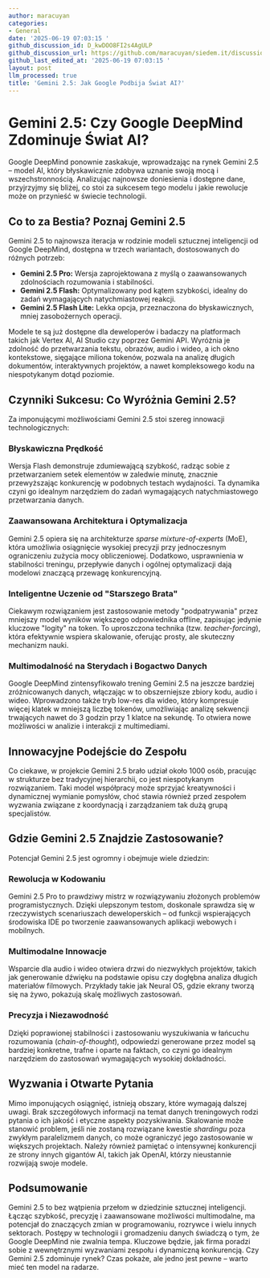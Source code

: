 ```yaml
---
author: maracuyan
categories:
- General
date: '2025-06-19 07:03:15 '
github_discussion_id: D_kwDOO8FI2s4AgULP
github_discussion_url: https://github.com/maracuyan/siedem.it/discussions/27
github_last_edited_at: '2025-06-19 07:03:15 '
layout: post
llm_processed: true
title: 'Gemini 2.5: Jak Google Podbija Świat AI?'
---
```


# Gemini 2.5: Czy Google DeepMind Zdominuje Świat AI?

Google DeepMind ponownie zaskakuje, wprowadzając na rynek Gemini 2.5 – model AI, który błyskawicznie zdobywa uznanie swoją mocą i wszechstronnością. Analizując najnowsze doniesienia i dostępne dane, przyjrzyjmy się bliżej, co stoi za sukcesem tego modelu i jakie rewolucje może on przynieść w świecie technologii.

## Co to za Bestia? Poznaj Gemini 2.5

Gemini 2.5 to najnowsza iteracja w rodzinie modeli sztucznej inteligencji od Google DeepMind, dostępna w trzech wariantach, dostosowanych do różnych potrzeb:

*   **Gemini 2.5 Pro:** Wersja zaprojektowana z myślą o zaawansowanych zdolnościach rozumowania i stabilności.
*   **Gemini 2.5 Flash:** Optymalizowany pod kątem szybkości, idealny do zadań wymagających natychmiastowej reakcji.
*   **Gemini 2.5 Flash Lite:** Lekka opcja, przeznaczona do błyskawicznych, mniej zasobożernych operacji.

Modele te są już dostępne dla deweloperów i badaczy na platformach takich jak Vertex AI, AI Studio czy poprzez Gemini API. Wyróżnia je zdolność do przetwarzania tekstu, obrazów, audio i wideo, a ich okno kontekstowe, sięgające miliona tokenów, pozwala na analizę długich dokumentów, interaktywnych projektów, a nawet kompleksowego kodu na niespotykanym dotąd poziomie.

## Czynniki Sukcesu: Co Wyróżnia Gemini 2.5?

Za imponującymi możliwościami Gemini 2.5 stoi szereg innowacji technologicznych:

### Błyskawiczna Prędkość

Wersja Flash demonstruje zdumiewającą szybkość, radząc sobie z przetwarzaniem setek elementów w zaledwie minutę, znacznie przewyższając konkurencję w podobnych testach wydajności. Ta dynamika czyni go idealnym narzędziem do zadań wymagających natychmiastowego przetwarzania danych.

### Zaawansowana Architektura i Optymalizacja

Gemini 2.5 opiera się na architekturze *sparse mixture-of-experts* (MoE), która umożliwia osiągnięcie wysokiej precyzji przy jednoczesnym ograniczeniu zużycia mocy obliczeniowej. Dodatkowo, usprawnienia w stabilności treningu, przepływie danych i ogólnej optymalizacji dają modelowi znaczącą przewagę konkurencyjną.

### Inteligentne Uczenie od "Starszego Brata"

Ciekawym rozwiązaniem jest zastosowanie metody "podpatrywania" przez mniejszy model wyników większego odpowiednika offline, zapisując jedynie kluczowe "logity" na token. To uproszczona technika (tzw. *teacher-forcing*), która efektywnie wspiera skalowanie, oferując prosty, ale skuteczny mechanizm nauki.

### Multimodalność na Sterydach i Bogactwo Danych

Google DeepMind zintensyfikowało trening Gemini 2.5 na jeszcze bardziej zróżnicowanych danych, włączając w to obszerniejsze zbiory kodu, audio i wideo. Wprowadzono także tryb low-res dla wideo, który kompresuje więcej klatek w mniejszą liczbę tokenów, umożliwiając analizę sekwencji trwających nawet do 3 godzin przy 1 klatce na sekundę. To otwiera nowe możliwości w analizie i interakcji z multimediami.

## Innowacyjne Podejście do Zespołu

Co ciekawe, w projekcie Gemini 2.5 brało udział około 1000 osób, pracując w strukturze bez tradycyjnej hierarchii, co jest niespotykanym rozwiązaniem. Taki model współpracy może sprzyjać kreatywności i dynamicznej wymianie pomysłów, choć stawia również przed zespołem wyzwania związane z koordynacją i zarządzaniem tak dużą grupą specjalistów.

## Gdzie Gemini 2.5 Znajdzie Zastosowanie?

Potencjał Gemini 2.5 jest ogromny i obejmuje wiele dziedzin:

### Rewolucja w Kodowaniu

Gemini 2.5 Pro to prawdziwy mistrz w rozwiązywaniu złożonych problemów programistycznych. Dzięki ulepszonym testom, doskonale sprawdza się w rzeczywistych scenariuszach deweloperskich – od funkcji wspierających środowiska IDE po tworzenie zaawansowanych aplikacji webowych i mobilnych.

### Multimodalne Innowacje

Wsparcie dla audio i wideo otwiera drzwi do niezwykłych projektów, takich jak generowanie dźwięku na podstawie opisu czy dogłębna analiza długich materiałów filmowych. Przykłady takie jak Neural OS, gdzie ekrany tworzą się na żywo, pokazują skalę możliwych zastosowań.

### Precyzja i Niezawodność

Dzięki poprawionej stabilności i zastosowaniu wyszukiwania w łańcuchu rozumowania (*chain-of-thought*), odpowiedzi generowane przez model są bardziej konkretne, trafne i oparte na faktach, co czyni go idealnym narzędziem do zastosowań wymagających wysokiej dokładności.

## Wyzwania i Otwarte Pytania

Mimo imponujących osiągnięć, istnieją obszary, które wymagają dalszej uwagi. Brak szczegółowych informacji na temat danych treningowych rodzi pytania o ich jakość i etyczne aspekty pozyskiwania. Skalowanie może stanowić problem, jeśli nie zostaną rozwiązane kwestie *shardingu* poza zwykłym paralelizmem danych, co może ograniczyć jego zastosowanie w większych projektach. Należy również pamiętać o intensywnej konkurencji ze strony innych gigantów AI, takich jak OpenAI, którzy nieustannie rozwijają swoje modele.

## Podsumowanie

Gemini 2.5 to bez wątpienia przełom w dziedzinie sztucznej inteligencji. Łącząc szybkość, precyzję i zaawansowane możliwości multimodalne, ma potencjał do znaczących zmian w programowaniu, rozrywce i wielu innych sektorach. Postępy w technologii i gromadzeniu danych świadczą o tym, że Google DeepMind nie zwalnia tempa. Kluczowe będzie, jak firma poradzi sobie z wewnętrznymi wyzwaniami zespołu i dynamiczną konkurencją. Czy Gemini 2.5 zdominuje rynek? Czas pokaże, ale jedno jest pewne – warto mieć ten model na radarze.